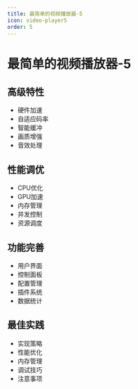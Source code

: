 ```yaml
---
title: 最简单的视频播放器-5
icon: video-player5
order: 5
---
```


# 最简单的视频播放器-5

## 高级特性
- 硬件加速
- 自适应码率
- 智能缓冲
- 画质增强
- 音效处理

## 性能调优
- CPU优化
- GPU加速
- 内存管理
- 并发控制
- 资源调度

## 功能完善
- 用户界面
- 控制面板
- 配置管理
- 插件系统
- 数据统计

## 最佳实践
- 实现策略
- 性能优化
- 内存管理
- 调试技巧
- 注意事项
